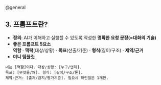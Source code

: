 @general

## 3. 프롬프트란?

- **정의**: AI가 이해하고 실행할 수 있도록 작성한 **명확한 요청 문장(=대화의 기술)**
- **좋은 프롬프트 5요소**  
  **역할** · **맥락**(대상/상황) · **목표**(산출/기준) · **형식**(길이/구조) · **제약/근거**
- **미니 템플릿**

```text
너는 [역할]이다. 대상/상황: [누구/언제].
목표: [무엇을/왜]. 형식: [길이/구조/톤].
제약·근거: [출처/금지/평가기준]. 필요시 확인질문 1개만.
```
